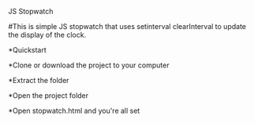 JS Stopwatch


#This is simple JS stopwatch that uses setinterval clearInterval to update the display of the clock.

*Quickstart

*Clone or download the project to your computer

*Extract the folder 

*Open the project folder

*Open stopwatch.html and you're all set
